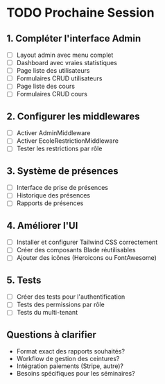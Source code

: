 # TODO Prochaine Session

## 1. Compléter l'interface Admin
- [ ] Layout admin avec menu complet
- [ ] Dashboard avec vraies statistiques
- [ ] Page liste des utilisateurs
- [ ] Formulaires CRUD utilisateurs
- [ ] Page liste des cours
- [ ] Formulaires CRUD cours

## 2. Configurer les middlewares
- [ ] Activer AdminMiddleware
- [ ] Activer EcoleRestrictionMiddleware
- [ ] Tester les restrictions par rôle

## 3. Système de présences
- [ ] Interface de prise de présences
- [ ] Historique des présences
- [ ] Rapports de présences

## 4. Améliorer l'UI
- [ ] Installer et configurer Tailwind CSS correctement
- [ ] Créer des composants Blade réutilisables
- [ ] Ajouter des icônes (Heroicons ou FontAwesome)

## 5. Tests
- [ ] Créer des tests pour l'authentification
- [ ] Tests des permissions par rôle
- [ ] Tests du multi-tenant

## Questions à clarifier
- Format exact des rapports souhaités?
- Workflow de gestion des ceintures?
- Intégration paiements (Stripe, autre)?
- Besoins spécifiques pour les séminaires?
